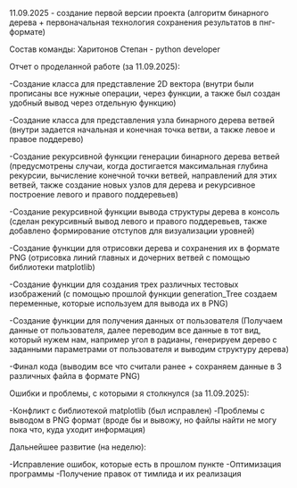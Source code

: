 11.09.2025 - создание первой версии проекта (алгоритм бинарного дерева + первоначальная технология сохранения результатов в пнг-формате)

Состав команды:
Харитонов Степан - python developer




Отчет о проделанной работе (за 11.09.2025):

-Создание класса для представление 2D вектора (внутри были прописаны все нужные операции, через функции, а также был создан удобный вывод через отдельную функцию)

-Создание класса для представления узла бинарного дерева ветвей (внутри задается начальная и конечная точка ветви, а также левое и правое поддерево)

-Создание рекурсивной функции генерации бинарного дерева ветвей (предусмотрены случаи, когда достигается максимальная глубина рекурсии, вычисление конечной точки ветвей, направлений для этих ветвей, также создание новых узлов для дерева и рекурсивное построение левого и правого поддеревьев)

-Создание рекурсивной функции вывода структуры дерева в консоль (сделан рекурсивный вывод левого и правого поддеревьев, также добавлено формирование отступов для визуализации уровней)

-Создание функции для отрисовки дерева и сохранения их в формате PNG (отрисовка линий главных и дочерних ветвей с помощью библиотеки matplotlib)

-Создание функции для создания трех различных тестовых изображений (с помощью прошлой функции generation_Tree создаем переменные, которые используем для вывода их в PNG)

-Создание функции для получения данных от пользователя (Получаем данные от пользователя, далее переводим все данные в тот вид, который нужем нам, например угол в радианы, генерируем дерево с заданными параметрами от пользователя и выводим структуру дерева)

-Финал кода (выводим все что считали ранее + сохраняем данные в 3 различных файла в формате PNG)




Ошибки и проблемы, с которыми я столкнулся (за 11.09.2025):

-Конфликт с библиотекой matplotlib (был исправлен)
-Проблемы с выводом в PNG формат (вроде бы и вывожу, но файлы найти не могу пока что, куда уходит информация)


Дальнейшее развитие (на неделю):

-Исправление ошибок, которые есть в прошлом пункте
-Оптимизация программы
-Получение правок от тимлида и их реализация
